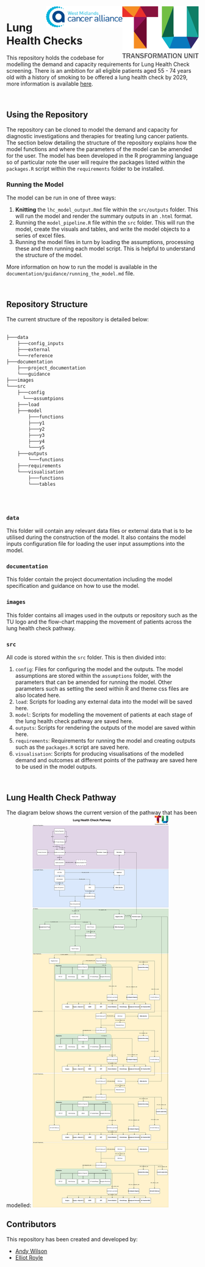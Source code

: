 <img src="images/TU_logo_large.png" alt="TU logo" width="200" align="right"/>

<img src="images/wmca-logo.svg" alt="TU logo" width="200" align="right"/>

# Lung Health Checks
This repository holds the codebase for modelling the demand and capacity requirements for Lung Health Check screening. There is an ambition for all eligible patients aged 55 - 74 years old with a history of smoking to be offered a lung health check by 2029, more information is available [here](https://www.nhs.uk/conditions/lung-health-checks/).

<br/>

## Using the Repository
The repository can be cloned to model the demand and capacity for diagnostic investigations and therapies for treating lung cancer patients. The section below detailing the structure of the repository explains how the model functions and where the parameters of the model can be amended for the user. The model has been developed in the R programming language so of particular note the user will require the packages listed within the `packages.R` script within the `requirements` folder to be installed.

### Running the Model
The model can be run in one of three ways:

1. **Knitting** the `lhc_model_output.Rmd` file within the `src/outputs` folder. This will run the model and render the summary outputs in an `.html` format.
2. Running the `model_pipeline.R` file within the `src` folder. This will run the model, create the visuals and tables, and write the model objects to a series of excel files.
3. Running the model files in turn by loading the assumptions, processing these and then running each model script. This is helpful to understand the structure of the model.

More information on how to run the model is available in the `documentation/guidance/running_the_model.md` file.

<br/>

## Repository Structure

The current structure of the repository is detailed below:

``` plaintext

├───data
    ├───config_inputs
    ├───external
    └───reference
├───documentation
    ├───project_documentation
    └───guidance
├───images
└───src
    ├───config
      └───assumtpions
    ├───load
    ├───model
        ├───functions
        ├───y1
        ├───y2
        ├───y3
        ├───y4
        └───y5
    ├───outputs
        └───functions
    ├───requirements
    └───visualisation
        ├───functions
        └───tables
    
```

<br/>

### `data`
This folder will contain any relevant data files or external data that is to be utilised during the construction of the model. It also contains the model inputs configuration file for loading the user input assumptions into the model.

### `documentation`
This folder contain the project documentation including the model specification and guidance on how to use the model.

### `images`
This folder contains all images used in the outputs or repository such as the TU logo and the flow-chart mapping the movement of patients across the lung health check pathway.

### `src`
All code is stored within the `src` folder. This is then divided into:

1. `config`: Files for configuring the model and the outputs. The model assumptions are stored within the `assumptions` folder, with the parameters that can be amended for running the model. Other parameters such as setting the seed within R and theme css files are also located here.
2. `load`: Scripts for loading any external data into the model will be saved here.
3. `model`: Scripts for modelling the movement of patients at each stage of the lung health check pathway are saved here.
4. `outputs`: Scripts for rendering the outputs of the model are saved within here.
5. `requirements`: Requirements for running the model and creating outputs such as the `packages.R` script are saved here.
6. `visualisation`: Scripts for producing visualisations of the modelled demand and outcomes at different points of the pathway are saved here to be used in the model outputs.

<br/>

## Lung Health Check Pathway
The diagram below shows the current version of the pathway that has been modelled:
<img src="images/lhc_pathway-Feedback_Pathway.drawio.svg" alt="LHC Pathway"/>

## Contributors

This repository has been created and developed by:
-   [Andy Wilson](https://github.com/ASW-Analyst)
-   [Elliot Royle](https://github.com/elliotroyle)
